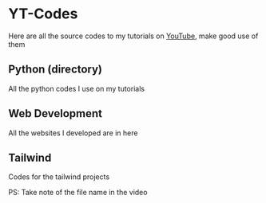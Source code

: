 # YT-Codes

Here are all the source codes to my tutorials on [YouTube](https://www.youtube.com/channel/UCS-N4h-uTu1HU-Z8OQGtu4w/videos "Visit realjema's channel on Youtube"), make good use of them 

## Python (directory) 
All the python codes I use on my tutorials 

## Web Development 
All the websites I developed are in here 

## Tailwind 
Codes for the tailwind projects 


PS: Take note of the file name in the video

